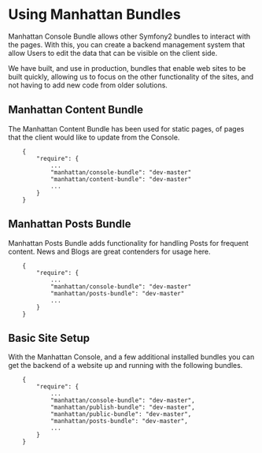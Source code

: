 # Using Manhattan Bundles

Manhattan Console Bundle allows other Symfony2 bundles to interact with the pages. With this, you can create a backend management system that allow Users to edit the data that can be visible on the client side.

We have built, and use in production, bundles that enable web sites to be built quickly, allowing us to focus on the other functionality of the sites, and not having to add new code from older solutions.

## Manhattan Content Bundle

The Manhattan Content Bundle has been used for static pages, of pages that the client would like to update from the Console.

        {
            "require": {
                ...
                "manhattan/console-bundle": "dev-master"
                "manhattan/content-bundle": "dev-master"
                ...
            }
        }

## Manhattan Posts Bundle

Manhattan Posts Bundle adds functionality for handling Posts for frequent content. News and Blogs are great contenders for usage here.

        {
            "require": {
                ...
                "manhattan/console-bundle": "dev-master"
                "manhattan/posts-bundle": "dev-master"
                ...
            }
        }

## Basic Site Setup

With the Manhattan Console, and a few additional installed bundles you can get the backend of a website up and running with the following bundles.

        {
            "require": {
                ...
                "manhattan/console-bundle": "dev-master",
                "manhattan/publish-bundle": "dev-master",
                "manhattan/public-bundle": "dev-master",
                "manhattan/posts-bundle": "dev-master",
                ...
            }
        }
